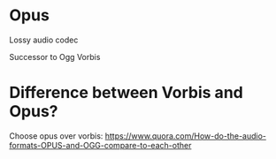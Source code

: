 # Opus
Lossy audio codec

Successor to Ogg Vorbis

# Difference between Vorbis and Opus?
Choose opus over vorbis: https://www.quora.com/How-do-the-audio-formats-OPUS-and-OGG-compare-to-each-other

